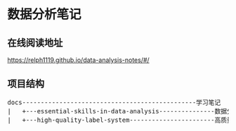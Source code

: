 # 数据分析笔记

## 在线阅读地址

https://relph1119.github.io/data-analysis-notes/#/

## 项目结构
<pre>
docs-----------------------------------------------学习笔记
|   +---essential-skills-in-data-analysis---------------数据分析必知必会
|   +---high-quality-label-system-----------------------高质量的标签体系搭建
</pre>